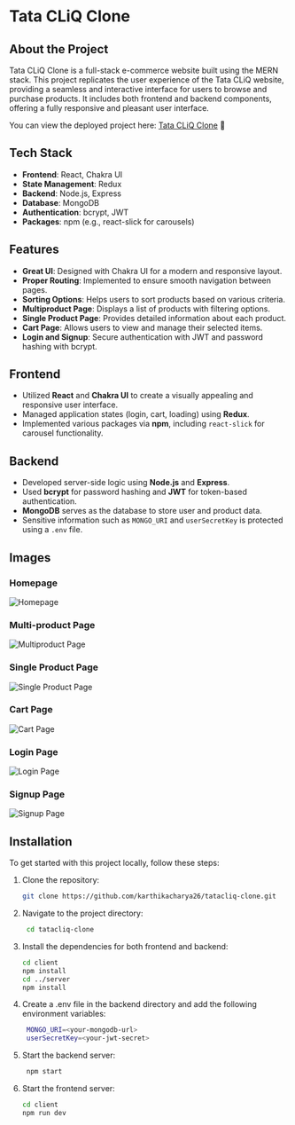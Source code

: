 
# Tata CLiQ Clone



## About the Project

Tata CLiQ Clone is a full-stack e-commerce website built using the MERN stack. This project replicates the user experience of the Tata CLiQ website, providing a seamless and interactive interface for users to browse and purchase products. It includes both frontend and backend components, offering a fully responsive and pleasant user interface.

You can view the deployed project here: [Tata CLiQ Clone](https://tatacliq-clone-sage.vercel.app/) 🚀
## Tech Stack

- **Frontend**: React, Chakra UI
- **State Management**: Redux
- **Backend**: Node.js, Express
- **Database**: MongoDB
- **Authentication**: bcrypt, JWT
- **Packages**: npm (e.g., react-slick for carousels)


## Features

- **Great UI**: Designed with Chakra UI for a modern and responsive layout.
- **Proper Routing**: Implemented to ensure smooth navigation between pages.
- **Sorting Options**: Helps users to sort products based on various criteria.
- **Multiproduct Page**: Displays a list of products with filtering options.
- **Single Product Page**: Provides detailed information about each product.
- **Cart Page**: Allows users to view and manage their selected items.
- **Login and Signup**: Secure authentication with JWT and password hashing with bcrypt.


## Frontend

- Utilized **React** and **Chakra UI** to create a visually appealing and responsive user interface.
- Managed application states (login, cart, loading) using **Redux**.
- Implemented various packages via **npm**, including `react-slick` for carousel functionality.
## Backend

- Developed server-side logic using **Node.js** and **Express**.
- Used **bcrypt** for password hashing and **JWT** for token-based authentication.
- **MongoDB** serves as the database to store user and product data.
- Sensitive information such as `MONGO_URI` and `userSecretKey` is protected using a `.env` file.
## Images

### Homepage

![Homepage](https://i.imgur.com/6Sv3d3Q.png)

### Multi-product Page

![Multiproduct Page](https://i.imgur.com/bUQM3IV.png)

### Single Product Page

![Single Product Page](https://i.imgur.com/syNBdXp.png)

### Cart Page

![Cart Page](https://i.imgur.com/DNBjzSk.png)

### Login Page

![Login Page](https://i.imgur.com/3O0jMTf.png)

### Signup Page

![Signup Page](https://i.imgur.com/0fkdWHi.png)

## Installation

To get started with this project locally, follow these steps:

1. Clone the repository:

   ```bash
   git clone https://github.com/karthikacharya26/tatacliq-clone.git

2. Navigate to the project directory:

   ```bash
    cd tatacliq-clone

3. Install the dependencies for both frontend and backend:

   ```bash
   cd client
   npm install
   cd ../server
   npm install

4. Create a .env file in the backend directory and add the following environment variables:

   ```bash
    MONGO_URI=<your-mongodb-url>
    userSecretKey=<your-jwt-secret>

5. Start the backend server:

   ```bash
    npm start

6. Start the frontend server:

    ```bash
    cd client
    npm run dev
    
    